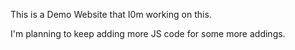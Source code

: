 This is a Demo Website that I0m working on this.

I'm planning to keep adding more JS code for some more addings.
